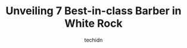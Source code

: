 ---
layout: ampstory
image: https://i0.wp.com/www.auto.or.id/wp-content/uploads/2023/06/pacific-barber-shop-0-white-rock-1686326996.jpeg?resize=640,853
author: techidn
featured: false
description: White Rock, British Columbia, Canada is a haven for Barber enthusiasts, boasting an impressive array of 7 top-notch establishments. Whether youre a seasoned connoisseur or simply curious to
title: Unveiling 7 Best-in-class Barber in White Rock
cover:
   title: Unveiling 7 Best-in-class Barber in White Rock
   subtitle: AUTO.OR.ID
   background: https://www.auto.or.id/wp-content/uploads/2023/06/pacific-barber-shop-0-white-rock-1686326996.jpeg

pages: 
 - layout: thirds
   top: <h1>#1 PACIFIC BARBER SHOP</h1>
   bottom: "<p>I have now visited the Pacific Barber Shop and the owner, Moe, in White Rock, BC, for several months. Each time was a satisfying experience! His shop is clean, welcoming,</p>"
   background: https://www.auto.or.id/wp-content/uploads/2023/06/pacific-barber-shop-1-white-rock-1686326998.jpeg
   backgroundblur: true
 - layout: thirds
   top: <h1>#2 All Star Cut</h1>
   bottom: "<p>1452 Johnston Rd, White Rock, BC V4B 3Z5, Canada</p>"
   background: https://www.auto.or.id/wp-content/uploads/2023/06/pacific-barber-shop-2-white-rock-1686326999.png
   cta:
      link: https://www.auto.or.id/unveiling-7-best-in-class-barber-in-white-rock/
      text: Unveiling 7 Best-in-class Barber in White Rock
 - layout: thirds
   top: <h1>#3 Scissors and Comb Barbershop (White Rock Barbers)</h1>
   bottom: "<p>16050 24 Ave #125, Surrey, BC V3Z 0R5, Canada</p>"
   background: https://images.unsplash.com/photo-1579124687339-a3d41bd2e2dc?ixlib=rb-4.0.3&ixid=MnwxMjA3fDB8MHxwaG90by1wYWdlfHx8fGVufDB8fHx8&auto=format&fit=crop&w=640&h=853&q=80
   cta:
      link: https://www.auto.or.id/unveiling-7-best-in-class-barber-in-white-rock/
      text: Unveiling 7 Best-in-class Barber in White Rock
 - layout: thirds
   top: <h1>#4 Sin 7 Salon</h1>
   bottom: "<p>1195 Johnston Rd, White Rock, BC V4B 3Y7, Canada</p>"
   background: https://images.unsplash.com/photo-1637005218692-a7e234ffcbf4?ixlib=rb-4.0.3&ixid=MnwxMjA3fDB8MHxwaG90by1wYWdlfHx8fGVufDB8fHx8&auto=format&fit=crop&w=640&h=853&q=80
   cta:
      link: https://www.auto.or.id/unveiling-7-best-in-class-barber-in-white-rock/
      text: Unveiling 7 Best-in-class Barber in White Rock
 - layout: thirds
   top: <h1>#5 Nexx Cut</h1>
   bottom: "<p>1959 152 St, Surrey, BC V4A 9E3, Canada</p>"
   background: https://images.unsplash.com/photo-1508974239320-0a029497e820?ixlib=rb-4.0.3&ixid=MnwxMjA3fDB8MHxwaG90by1wYWdlfHx8fGVufDB8fHx8&auto=format&fit=crop&w=640&h=853&q=80
   cta:
      link: https://www.auto.or.id/unveiling-7-best-in-class-barber-in-white-rock/
      text: Unveiling 7 Best-in-class Barber in White Rock
 - layout: thirds
   top: <h1>#6 Mystique Hair Design</h1>
   bottom: "<p>15621 Marine Dr, White Rock, BC V4B 1E1, Canada</p>"
   background: https://images.unsplash.com/photo-1504887764023-6f27056d186c?ixlib=rb-4.0.3&ixid=MnwxMjA3fDB8MHxwaG90by1wYWdlfHx8fGVufDB8fHx8&auto=format&fit=crop&w=640&h=853&q=80
   cta:
      link: https://www.auto.or.id/unveiling-7-best-in-class-barber-in-white-rock/
      text: Unveiling 7 Best-in-class Barber in White Rock
 - layout: thirds
   top: <h1>#7 SAMS PROFILE CUT</h1>
   bottom: "<p>1263 Johnston Rd, White Rock, BC V4B 3Y9, Canada</p>"
   background: https://images.unsplash.com/photo-1622398703904-7ae5d55f8e1a?ixlib=rb-4.0.3&ixid=MnwxMjA3fDB8MHxwaG90by1wYWdlfHx8fGVufDB8fHx8&auto=format&fit=crop&w=640&h=853&q=80
   cta:
      link: https://www.auto.or.id/unveiling-7-best-in-class-barber-in-white-rock/
      text: Unveiling 7 Best-in-class Barber in White Rock
 - layout: thirds
   middle: Continue reading...
   background: https://images.unsplash.com/photo-1632338940262-084177a4dd21?ixlib=rb-4.0.3&ixid=MnwxMjA3fDB8MHxwaG90by1wYWdlfHx8fGVufDB8fHx8&auto=format&fit=crop&w=640&h=853&q=80
   cta:
      link: https://www.auto.or.id/unveiling-7-best-in-class-barber-in-white-rock/
      text: Unveiling 7 Best-in-class Barber in White Rock

---